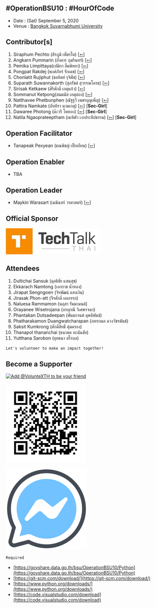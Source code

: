 ## #OperationBSU10 : #HourOfCode

+ Date : (Sat) September 5, 2020
+ Venue : [Bangkok Suvarnabhumi University](http://www.bsu.ac.th/)

## Contributor[s]
1. Siraphum Pechto (สิรภูมิ เพ็ชรโต) [[➳](https://www.facebook.com/SiraphumPechto)]
1. Angkarn Pummarin (อังคาร ภุมรินทร์) [[➳](https://www.facebook.com/in8l00p)]
1. Pemika Limpittaya(เปมิกา ลิ้มพิทยา) [[➳](https://www.facebook.com/tourlek.fisho)]
1. Pongpat Rakdej (พงศ์ภัทร์ รักเดช) [[➳](https://www.facebook.com/pongpatrakdej)]
1. Chonlatit Rujiphut (ชลทิตย์ รุจิพืช) [[➳](https://www.facebook.com/Tsunakun27)]
1. Suparath Suwannakorth (สุภรัชต์ สุวรรณโครธ) [[➳](https://www.facebook.com/babababest)]
1. Sirisak Ketkaew (ศิริศักดิ์ เกตุแก้ว) [[➳](https://www.facebook.com/sirisak.k94)]
1. Sommanut Ketpong(สมมนัส เกตุผ่อง) [[➳](https://www.facebook.com/tong.ketpong)]
1. Natthavee Phetbunphen (ณัฐฐวี เพชรบุญเพ็ญ) [[➳](https://www.facebook.com/P.Phetbunphen)]
1. Pattira Namkate (ภัททิรา นามเกตุ) [[➳](https://www.facebook.com/baitoeyJa)] [**Sec-Girl**]
1. Dawaree Photong (ด๊ะวรี โพทอง) [[➳](https://www.facebook.com/bced.kmutnb)] [**Sec-Girl**]
1. Natila Ngaoprateeptham (ณฑิฬา เงาประทีปธรรม) [[➳](https://www.facebook.com/natila.smile2gether)] [**Sec-Girl**]

## Operation Facilitator
+ Tanapeak Pexyean (ธณพิชญ์ เป็กเยียน) [[➳](https://www.facebook.com/teerapon.pexyean)]

## Operation Enabler
+ TBA

## Operation Leader
+ Maykin Warasart (เมฆินทร์ วรศาสตร์) [[➳](http://mk.in.th)]

## Official Sponsor
[![](/OperationBSU10/pic/TechTalkThai.jpg "TechTalkThai - ศูนย์รวมข่าว Enterprise IT ออนไลน์แห่งแรกในประเทศไทย")](https://www.techtalkthai.com/)

## Attendees

1. Dultichai Sansuk (ดุลธิชัย แสนสุข)
1. Ekkarach Namtong (เอกราช น้ำทอง)
1. Jirapat Sengngoen (จิรพัฒน์ แสงเงิน)
1. Jirasak Phon-att (จีรศักดิ์ ผลอรรถ)
1. Naluesa Rammamon (นฤสา รัมมะมนต์)
1. Orayanee Wisetrojana (อรญาณี วิเศษรจนา)
1. Phantakan Dutsadeepan (พันธกานต์ ดุษดีพันธ์)
1. Phatharakamon Duangwatcharapan (ภทรกมล ดวงวัชรพันธ์)
1. Saksit Kumkrong (ศักดิ์สิทธิ์ คุ้มครอง)
1. Thanapol thananchai (ธนาพล ทะนันชัย)
1. Yutthana Sarobon (ยุทธนา สโรบล)

```markdown
Let's volunteer to make an impact together!
```

## Become a Supporter

[![](https://scdn.line-apps.com/n/line_add_friends/btn/en.png "Add @VolunteXTH to be your friend")](https://lin.ee/cnIgUj4)

[![](/@VolunteXTH.png "Add @VolunteXTH to be your friend")](https://line.me/R/ti/p/@voluntex)

[![](/fb-m.png "Talk to us via FB messenger")](https://m.me/VolunteXTH)

```markdown
Required
```
+ [https://govshare.data.go.th/bsu/OperationBSU10/Python](https://govshare.data.go.th/bsu/OperationBSU10/Python)
+ [https://git-scm.com/download/](https://git-scm.com/download/)
+ [https://www.python.org/downloads/](https://www.python.org/downloads/)
+ [https://code.visualstudio.com/download](https://code.visualstudio.com/download)